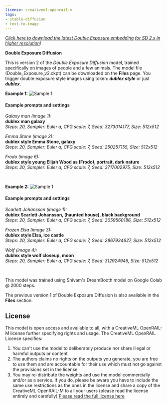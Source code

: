```yaml
---
license: creativeml-openrail-m
tags:
- stable-diffusion
- text-to-image
---
```


[*Click here to download the latest Double Exposure embedding for SD 2.x in higher resolution*](https://huggingface.co/joachimsallstrom/Double-Exposure-Embedding)!

**Double Exposure Diffusion**

This is version 2 of the <i>Double Exposure Diffusion</i> model, trained specifically on images of people and a few animals.
The model file (Double_Exposure_v2.ckpt) can be downloaded on the **Files** page. You trigger double exposure style images using token: **_dublex style_** or just **_dublex_**.  

**Example 1:**
![Sample 1](https://huggingface.co/joachimsallstrom/double-exposure-style/resolve/main/v2_sample_images_1.jpg)

#### Example prompts and settings

<i>Galaxy man (image 1):</i><br>
**dublex man galaxy**<br>
_Steps: 20, Sampler: Euler a, CFG scale: 7, Seed: 3273014177, Size: 512x512_

<i>Emma Stone (image 2):</i><br>
**dublex style Emma Stone, galaxy**<br>
_Steps: 20, Sampler: Euler a, CFG scale: 7, Seed: 250257155, Size: 512x512_

<i>Frodo (image 6):</i><br>
**dublex style young Elijah Wood as (Frodo), portrait, dark nature**<br>
_Steps: 20, Sampler: Euler a, CFG scale: 7, Seed: 3717002975, Size: 512x512_

<br>

**Example 2:**
![Sample 1](https://huggingface.co/joachimsallstrom/double-exposure-style/resolve/main/v2_sample_images_2.jpg)

#### Example prompts and settings

<i>Scarlett Johansson (image 1):</i><br>
**dublex Scarlett Johansson, (haunted house), black background**<br>
_Steps: 20, Sampler: Euler a, CFG scale: 7, Seed: 3059560186, Size: 512x512_

<i>Frozen Elsa (image 3):</i><br>
**dublex style Elsa, ice castle**<br>
_Steps: 20, Sampler: Euler a, CFG scale: 7, Seed: 2867934627, Size: 512x512_

<i>Wolf (image 4):</i><br>
**dublex style wolf closeup, moon**<br>
_Steps: 20, Sampler: Euler a, CFG scale: 7, Seed: 312924946, Size: 512x512_

<br>
<p>
This model was trained using Shivam's DreamBooth model on Google Colab @ 2000 steps.
</p>

The previous version 1 of Double Exposure Diffusion is also available in the **Files** section.

## License

This model is open access and available to all, with a CreativeML OpenRAIL-M license further specifying rights and usage.
The CreativeML OpenRAIL License specifies: 

1. You can't use the model to deliberately produce nor share illegal or harmful outputs or content 
2. The authors claims no rights on the outputs you generate, you are free to use them and are accountable for their use which must not go against the provisions set in the license
3. You may re-distribute the weights and use the model commercially and/or as a service. If you do, please be aware you have to include the same use restrictions as the ones in the license and share a copy of the CreativeML OpenRAIL-M to all your users (please read the license entirely and carefully)
[Please read the full license here](https://huggingface.co/spaces/CompVis/stable-diffusion-license)